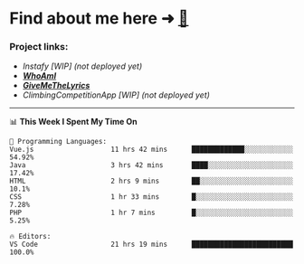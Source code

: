 # Find about me here ➜ [🧑](https://pauabella.dev)

### Project links:
- *Instafy [WIP] (not deployed yet)*
- ***[WhoAmI](https://pauabella.dev)***
- ***[GiveMeTheLyrics](https://pauabella.dev/GiveMeTheLyrics)***
- *ClimbingCompetitionApp [WIP] (not deployed yet)*

---
<!--START_SECTION:waka-->
📊 **This Week I Spent My Time On** 

```text
💬 Programming Languages: 
Vue.js                   11 hrs 42 mins      █████████████░░░░░░░░░░░░   54.92% 
Java                     3 hrs 42 mins       ████░░░░░░░░░░░░░░░░░░░░░   17.42% 
HTML                     2 hrs 9 mins        ██░░░░░░░░░░░░░░░░░░░░░░░   10.1% 
CSS                      1 hr 33 mins        █░░░░░░░░░░░░░░░░░░░░░░░░   7.28% 
PHP                      1 hr 7 mins         █░░░░░░░░░░░░░░░░░░░░░░░░   5.25%

🔥 Editors: 
VS Code                  21 hrs 19 mins      █████████████████████████   100.0%

```


<!--END_SECTION:waka-->
